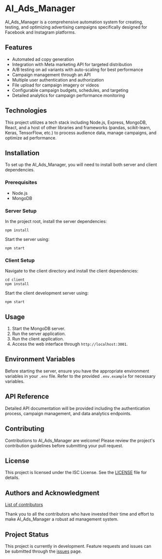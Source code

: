 # AI_Ads_Manager

AI_Ads_Manager is a comprehensive automation system for creating, testing, and optimizing advertising campaigns specifically designed for Facebook and Instagram platforms.

## Features

- Automated ad copy generation
- Integration with Meta marketing API for targeted distribution
- A/B testing on ad variants with auto-scaling for best performance
- Campaign management through an API
- Multiple user authentication and authorization
- File upload for campaign imagery or videos
- Configurable campaign budgets, schedules, and targeting
- Detailed analytics for campaign performance monitoring

## Technologies

This project utilizes a tech stack including Node.js, Express, MongoDB, React, and a host of other libraries and frameworks (pandas, scikit-learn, Keras, TensorFlow, etc.) to process audience data, manage campaigns, and optimize ad performance.

## Installation

To set up the AI_Ads_Manager, you will need to install both server and client dependencies.

### Prerequisites

- Node.js
- MongoDB

### Server Setup

In the project root, install the server dependencies:

```
npm install
```

Start the server using:

```
npm start
```

### Client Setup

Navigate to the client directory and install the client dependencies:

```
cd client
npm install
```

Start the client development server using:

```
npm start
```

## Usage

1. Start the MongoDB server.
2. Run the server application.
3. Run the client application.
4. Access the web interface through `http://localhost:3001`.

## Environment Variables

Before starting the server, ensure you have the appropriate environment variables in your `.env` file. Refer to the provided `.env.example` for necessary variables.

## API Reference

Detailed API documentation will be provided including the authentication process, campaign management, and data analytics endpoints.

## Contributing

Contributions to AI_Ads_Manager are welcome! Please review the project's contribution guidelines before submitting your pull request.

## License

This project is licensed under the ISC License. See the [LICENSE](LICENSE) file for details.

## Authors and Acknowledgment

[List of contributors](CONTRIBUTORS.md)

Thank you to all the contributors who have invested their time and effort to make AI_Ads_Manager a robust ad management system.

## Project Status

This project is currently in development. Feature requests and issues can be submitted through the [issues](https://github.com/your-username/ai_ads_manager/issues) page.